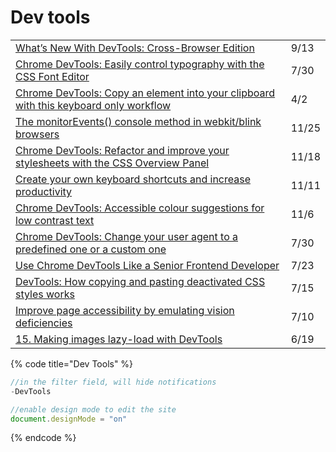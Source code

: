 # Dev tools

|  |  |
| :--- | :--- |
| [What’s New With DevTools: Cross-Browser Edition](https://www.smashingmagazine.com/2021/09/devtools-cross-browser-edition/) | 9/13 |
| [Chrome DevTools: Easily control typography with the CSS Font Editor](https://umaar.com/dev-tips/244-font-editor/) | 7/30 |
| [Chrome DevTools: Copy an element into your clipboard with this keyboard only workflow](https://umaar.com/dev-tips/225-copy-html-element-clipboard/) | 4/2 |
| [The monitorEvents\(\) console method in webkit/blink browsers](https://gomakethings.com/the-monitorevents-console-method-in-webkit/blink-browsers/) | 11/25 |
| [Chrome DevTools: Refactor and improve your stylesheets with the CSS Overview Panel](https://umaar.com/dev-tips/240-css-overview-improved/) | 11/18 |
| [Create your own keyboard shortcuts and increase productivity](https://umaar.com/dev-tips/239-shortcut-editor/) | 11/11 |
| [Chrome DevTools: Accessible colour suggestions for low contrast text](https://umaar.com/dev-tips/236-accessible-colour-suggestions/) | 11/6 |
| [Chrome DevTools: Change your user agent to a predefined one or a custom one](https://umaar.com/dev-tips/234-custom-user-agent/) | 7/30 |
| [Use Chrome DevTools Like a Senior Frontend Developer](https://medium.com/javascript-in-plain-english/use-chrome-devtools-like-a-senior-frontend-developer-99a4740674) | 7/23 |
| [DevTools: How copying and pasting deactivated CSS styles works](https://umaar.com/dev-tips/232-copy-paste-deactivated-styles/) | 7/15 |
| [Improve page accessibility by emulating vision deficiencies](https://umaar.com/dev-tips/231-emulate-vision-deficiencies/) | 7/10 |
| [15. Making images lazy-load with DevTools](https://moderndevtools.com/lessons/15) | 6/19 |

{% code title="Dev Tools" %}
```javascript
//in the filter field, will hide notifications
-DevTools

//enable design mode to edit the site
document.designMode = "on"

```
{% endcode %}

